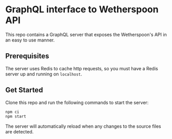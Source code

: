 # GraphQL interface to Wetherspoon API

This repo contains a GraphQL server that exposes the Wetherspoon's API in an easy to use manner.

## Prerequisites

The server uses Redis to cache http requests, so you must have a Redis server up and running on `localhost`.

## Get Started

Clone this repo and run the following commands to start the server:

```sh
npm ci
npm start
```

The server will automatically reload when any changes to the source files are detected.
